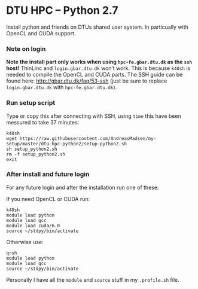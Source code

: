 # DTU HPC – Python 2.7

Install python and friends on DTUs shared user system. In particually with OpenCL and CUDA support.

### Note on login

**Note the install part only works when using `hpc-fe.gbar.dtu.dk` as the `ssh` host!** ThinLinc and `login.gbar.dtu.dk` won’t work. This is because `k40sh` is needed to compile the OpenCL and CUDA parts. The SSH guide can be found here: http://gbar.dtu.dk/faq/53-ssh (just be sure to replace `login.gbar.dtu.dk` with `hpc-fe.gbar.dtu.dk`).

### Run setup script

Type or copy this after connecting with SSH, using `time` this have been messured to take 37 minutes:

```shell
k40sh
wget https://raw.githubusercontent.com/AndreasMadsen/my-setup/master/dtu-hpc-python2/setup-python2.sh
sh setup_python2.sh
rm -f setup_python2.sh
exit
```

### After install and future login 

For any future login and after the installation run one of these:

If you need OpenCL or CUDA run:

```shell
k40sh
module load python
module load gcc
module load cuda/6.0
source ~/stdpy/bin/activate
```

Otherwise use:

```shell
qrsh
module load python
module load gcc
source ~/stdpy/bin/activate
```

Personally I have all the `module` and `source` stuff in my `.profile.sh` file.
